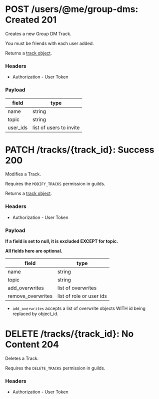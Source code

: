 # POST /users/@me/group-dms: Created 201
Creates a new Group DM Track.

You must be friends with each user added.

Returns a [track object](../../objects/track.md#track-object).

### Headers

* Authorization - User Token

### Payload

| field     | type                      |
| --------- | ------------------------- |
| name      | string                    |
| topic     | string                    |
| user_ids  | list of users to invite   |

# PATCH /tracks/{track_id}: Success 200
Modifies a Track.

Requires the `MODIFY_TRACKS` permission in guilds.

Returns a [track object](../../objects/track.md#track-object).

### Headers

* Authorization - User Token

### Payload

**If a field is set to null, it is excluded EXCEPT for topic.**

**All fields here are optional.**

| field             | type                      |
| ----------------- | ------------------------- |
| name              | string                    |
| topic             | string                    |
| add_overwrites    | list of overwrites        |
| remove_overwrites | list of role or user ids  |

* `add_overwrites` accepts a list of overwrite objects WITH id being replaced by object_id.

# DELETE /tracks/{track_id}: No Content 204
Deletes a Track.

Requires the `DELETE_TRACKS` permission in guilds.

### Headers

* Authorization - User Token
